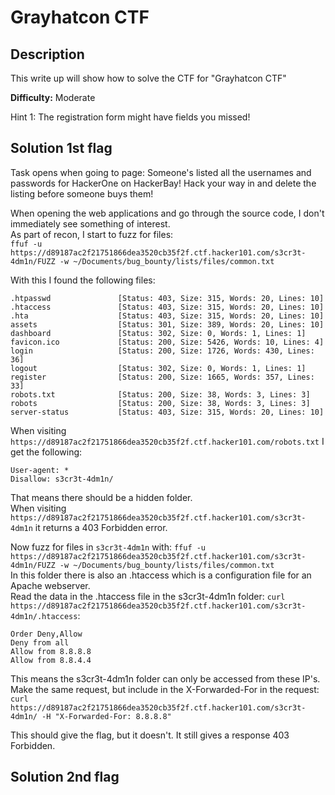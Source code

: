 # Grayhatcon CTF

## Description
This write up will show how to solve the CTF for "Grayhatcon CTF"

**Difficulty:** Moderate

Hint 1: The registration form might have fields you missed!

## Solution 1st flag
Task opens when going to page: Someone's listed all the usernames and passwords for HackerOne on HackerBay! Hack your way in and delete the listing before someone buys them!</br>

When opening the web applications and go through the source code, I don't immediately see something of interest.</br>
As part of recon, I start to fuzz for files:</br>
`ffuf -u https://d89187ac2f21751866dea3520cb35f2f.ctf.hacker101.com/s3cr3t-4dm1n/FUZZ -w ~/Documents/bug_bounty/lists/files/common.txt`</br>

With this I found the following files:</br>
```
.htpasswd               [Status: 403, Size: 315, Words: 20, Lines: 10]
.htaccess               [Status: 403, Size: 315, Words: 20, Lines: 10]
.hta                    [Status: 403, Size: 315, Words: 20, Lines: 10]
assets                  [Status: 301, Size: 389, Words: 20, Lines: 10]
dashboard               [Status: 302, Size: 0, Words: 1, Lines: 1]
favicon.ico             [Status: 200, Size: 5426, Words: 10, Lines: 4]
login                   [Status: 200, Size: 1726, Words: 430, Lines: 36]
logout                  [Status: 302, Size: 0, Words: 1, Lines: 1]
register                [Status: 200, Size: 1665, Words: 357, Lines: 33]
robots.txt              [Status: 200, Size: 38, Words: 3, Lines: 3]
robots                  [Status: 200, Size: 38, Words: 3, Lines: 3]
server-status           [Status: 403, Size: 315, Words: 20, Lines: 10]
```

When visiting `https://d89187ac2f21751866dea3520cb35f2f.ctf.hacker101.com/robots.txt` I get the following:</br>
```
User-agent: *
Disallow: s3cr3t-4dm1n/
```
That means there should be a hidden folder.</br>
When visiting `https://d89187ac2f21751866dea3520cb35f2f.ctf.hacker101.com/s3cr3t-4dm1n` it returns a 403 Forbidden error.</br>

Now fuzz for files in `s3cr3t-4dm1n` with: `ffuf -u https://d89187ac2f21751866dea3520cb35f2f.ctf.hacker101.com/s3cr3t-4dm1n/FUZZ -w ~/Documents/bug_bounty/lists/files/common.txt`</br>
In this folder there is also an .htaccess which is a configuration file for an Apache webserver.</br>
Read the data in the .htaccess file in the s3cr3t-4dm1n folder: `curl https://d89187ac2f21751866dea3520cb35f2f.ctf.hacker101.com/s3cr3t-4dm1n/.htaccess`:</br>
```
Order Deny,Allow
Deny from all
Allow from 8.8.8.8
Allow from 8.8.4.4
```
This means the s3cr3t-4dm1n folder can only be accessed from these IP's. Make the same request, but include in the X-Forwarded-For in the request:</br>
`curl https://d89187ac2f21751866dea3520cb35f2f.ctf.hacker101.com/s3cr3t-4dm1n/ -H "X-Forwarded-For: 8.8.8.8"`

This should give the flag, but it doesn't. It still gives a response 403 Forbidden.</br>

## Solution 2nd flag








